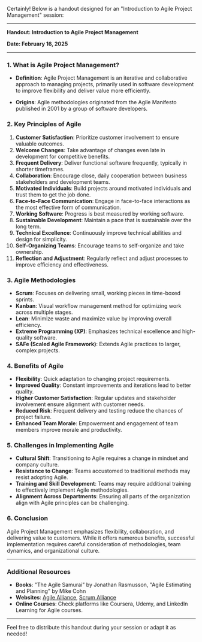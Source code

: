 Certainly! Below is a handout designed for an "Introduction to Agile Project Management" session:

---

**Handout: Introduction to Agile Project Management**

**Date: February 16, 2025**

---

### 1. What is Agile Project Management?

- **Definition**: Agile Project Management is an iterative and collaborative approach to managing projects, primarily used in software development to improve flexibility and deliver value more efficiently.

- **Origins**: Agile methodologies originated from the Agile Manifesto published in 2001 by a group of software developers.

### 2. Key Principles of Agile

1. **Customer Satisfaction**: Prioritize customer involvement to ensure valuable outcomes.
2. **Welcome Changes**: Take advantage of changes even late in development for competitive benefits.
3. **Frequent Delivery**: Deliver functional software frequently, typically in shorter timeframes.
4. **Collaboration**: Encourage close, daily cooperation between business stakeholders and development teams.
5. **Motivated Individuals**: Build projects around motivated individuals and trust them to get the job done.
6. **Face-to-Face Communication**: Engage in face-to-face interactions as the most effective form of communication.
7. **Working Software**: Progress is best measured by working software.
8. **Sustainable Development**: Maintain a pace that is sustainable over the long term.
9. **Technical Excellence**: Continuously improve technical abilities and design for simplicity.
10. **Self-Organizing Teams**: Encourage teams to self-organize and take ownership.
11. **Reflection and Adjustment**: Regularly reflect and adjust processes to improve efficiency and effectiveness.

### 3. Agile Methodologies

- **Scrum**: Focuses on delivering small, working pieces in time-boxed sprints.
- **Kanban**: Visual workflow management method for optimizing work across multiple stages.
- **Lean**: Minimize waste and maximize value by improving overall efficiency.
- **Extreme Programming (XP)**: Emphasizes technical excellence and high-quality software.
- **SAFe (Scaled Agile Framework)**: Extends Agile practices to larger, complex projects.

### 4. Benefits of Agile

- **Flexibility**: Quick adaptation to changing project requirements.
- **Improved Quality**: Constant improvements and iterations lead to better quality.
- **Higher Customer Satisfaction**: Regular updates and stakeholder involvement ensure alignment with customer needs.
- **Reduced Risk**: Frequent delivery and testing reduce the chances of project failure.
- **Enhanced Team Morale**: Empowerment and engagement of team members improve morale and productivity.

### 5. Challenges in Implementing Agile

- **Cultural Shift**: Transitioning to Agile requires a change in mindset and company culture.
- **Resistance to Change**: Teams accustomed to traditional methods may resist adopting Agile.
- **Training and Skill Development**: Teams may require additional training to effectively implement Agile methodologies.
- **Alignment Across Departments**: Ensuring all parts of the organization align with Agile principles can be challenging.

### 6. Conclusion

Agile Project Management emphasizes flexibility, collaboration, and delivering value to customers. While it offers numerous benefits, successful implementation requires careful consideration of methodologies, team dynamics, and organizational culture.

---

### Additional Resources

- **Books**: "The Agile Samurai" by Jonathan Rasmusson, "Agile Estimating and Planning" by Mike Cohn
- **Websites**: [Agile Alliance](https://www.agilealliance.org/), [Scrum Alliance](https://www.scrumalliance.org/)
- **Online Courses**: Check platforms like Coursera, Udemy, and LinkedIn Learning for Agile courses.

---

Feel free to distribute this handout during your session or adapt it as needed!